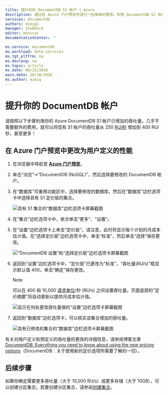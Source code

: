 ```yaml
---
title: 提升你的 DocumentDB S1 帐户 | Azure
description: 通过在 Azure 门户预览中进行一些简单的更改，利用 DocumentDB S1 帐户中增加的吞吐量。
services: documentdb
authors: mimig1
manager: jhubbard
editor: monicar
documentationCenter: ''

ms.service: documentdb
ms.workload: data-services
ms.tgt_pltfrm: na
ms.devlang: na
ms.topic: article
ms.date: 08/25/2016
wacn.date: 10/18/2016
ms.author: mimig
---
```


# 提升你的 DocumentDB 帐户

请按照以下步骤利用你的 Azure DocumentDB S1 帐户已增加的吞吐量。几乎不需要额外的费用，就可以将现有 S1 帐户的吞吐量从 250 [RU/秒](./documentdb-request-units.md) 增加到 400 RU/秒，甚至更多！

## 在 Azure 门户预览中更改为用户定义的性能

1. 在浏览器中导航至 [**Azure 门户预览**](https://portal.azure.cn)。
2. 单击“浏览”->“DocumentDB (NoSQL)”，然后选择要修改的 DocumentDB 帐户。
3. 在“数据库”可重用功能区中，选择要修改的数据库，然后在“数据库”边栏选项卡中选择具有 S1 定价层的集合。

      ![具有 S1 集合的“数据库”边栏选项卡屏幕截图](./media/documentdb-supercharge-your-account/documentdb-change-performance-S1.png)  

4. 在“集合”边栏选项卡中，依次单击“更多”、“设置”。
5. 在“设置”边栏选项卡上单击“定价层”，请注意，此时将显示每个计划的月成本估计值。在“选择定价层”边栏选项卡中，单击“标准”，然后单击“选择”保存更改。

      ![“DocumentDB 设置”和“选择定价层”边栏选项卡屏幕截图](./media/documentdb-supercharge-your-account/documentdb-change-performance.png)  

6. 返回到“设置”边栏选项卡中，“定价层”已更改为“标准”，“吞吐量(RU/s)”框显示默认值 400。单击“确定”保存更改。

    > [!NOTE]
    > 可以在 400 和 10,000 [请求单位](./documentdb-request-units.md)/秒 (RU/s) 之间设置吞吐量。页面底部的“定价摘要”将自动更新以提供月成本估计值。

    ![显示在何处更改吞吐量值的“设置”边栏选项卡屏幕截图](./media/documentdb-supercharge-your-account/documentdb-change-performance-set-thoughput.png)  

8. 返回到“数据库”边栏选项卡，可以核实该集合增加的吞吐量。

    ![具有已修改的集合的“数据库”边栏选项卡屏幕截图](./media/documentdb-supercharge-your-account/documentdb-change-performance-confirmation.png)  

有关对用户定义和预定义的吞吐量的更改的详细信息，请参阅博客文章 [DocumentDB: Everything you need to know about using the new pricing options](https://azure.microsoft.com/blog/documentdb-use-the-new-pricing-options-on-your-existing-collections/)（DocumentDB：关于使用新的定价选项所需要了解的一切）。

## 后续步骤

如果你确定需要更多吞吐量（大于 10,000 RU/s）或更多存储（大于 10GB），可以创建分区集合。若要创建分区集合，请参阅[创建集合](./documentdb-create-collection.md)。

<!---HONumber=Mooncake_1010_2016-->